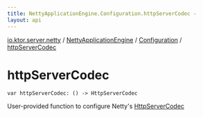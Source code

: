 ```yaml
---
title: NettyApplicationEngine.Configuration.httpServerCodec - 
layout: api
---
```


<div class='api-docs-breadcrumbs'><a href="../../index.html">io.ktor.server.netty</a> / <a href="../index.html">NettyApplicationEngine</a> / <a href="index.html">Configuration</a> / <a href="./http-server-codec.html">httpServerCodec</a></div>

# httpServerCodec

<div class="signature"><code><span class="keyword">var </span><span class="identifier">httpServerCodec</span><span class="symbol">: </span><span class="symbol">(</span><span class="symbol">)</span>&nbsp;<span class="symbol">-&gt;</span>&nbsp;<span class="identifier">HttpServerCodec</span></code></div>

User-provided function to configure Netty's <a href="#">HttpServerCodec</a>

